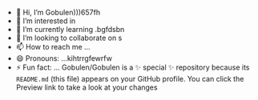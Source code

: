 - 👋 Hi, I’m Gobulen)))657fh
- 👀 I’m interested in 
- 🌱 I’m currently learning .bgfdsbn
- 💞️ I’m looking to collaborate on s
- 📫 How to reach me ...
- 😄 Pronouns: ...kihtrrgfewrfw
- ⚡ Fun fact: ...
Gobulen/Gobulen is a ✨ special ✨ repository because its `README.md` (this file) appears on your GitHub profile.
You can click the Preview link to take a look at your changes
